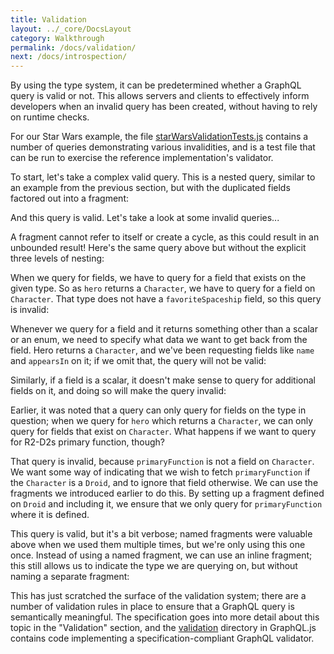 ```yaml
---
title: Validation
layout: ../_core/DocsLayout
category: Walkthrough
permalink: /docs/validation/
next: /docs/introspection/
---
```


By using the type system, it can be predetermined whether a GraphQL query
is valid or not. This allows servers and clients to effectively inform
developers when an invalid query has been created, without having to rely
on runtime checks.

For our Star Wars example, the file
[starWarsValidationTests.js](https://github.com/graphql/graphql-js/blob/master/src/__tests__/starWarsValidationTests.js)
contains a number of queries demonstrating various invalidities, and is a test
file that can be run to exercise the reference implementation's validator.

To start, let's take a complex valid query. This is a nested query, similar to
an example from the previous section, but with the duplicated fields factored
out into a fragment:

<script data-inline>
  import MiniGraphiQL from '../_core/MiniGraphiQL';
  import { StarWarsSchema } from './_swapiSchema';
  renderHere(<MiniGraphiQL schema={StarWarsSchema} query={ `
{
  hero {
    ...NameAndAppearances
    friends {
      ...NameAndAppearances
      friends {
        ...NameAndAppearances
      }
    }
  }
}

fragment NameAndAppearances on Character {
  name
  appearsIn
}
`} />);
</script>

And this query is valid. Let's take a look at some invalid queries...

A fragment cannot refer to itself or create a cycle, as this could result in
an unbounded result! Here's the same query above but without the explicit three
levels of nesting:

<script data-inline>
  import MiniGraphiQL from '../_core/MiniGraphiQL';
  import { StarWarsSchema } from './_swapiSchema';
  renderHere(<MiniGraphiQL schema={StarWarsSchema} query={ `
{
  hero {
    ...NameAndAppearancesAndFriends
  }
}

fragment NameAndAppearancesAndFriends on Character {
  name
  appearsIn
  friends {
    ...NameAndAppearancesAndFriends
  }
}
`} />);
</script>

When we query for fields, we have to query for a field that exists on the
given type. So as `hero` returns a `Character`, we have to query for a field
on `Character`. That type does not have a `favoriteSpaceship` field, so this
query is invalid:

<script data-inline>
  import MiniGraphiQL from '../_core/MiniGraphiQL';
  import { StarWarsSchema } from './_swapiSchema';
  renderHere(<MiniGraphiQL schema={StarWarsSchema} query={ `
# INVALID: favoriteSpaceship does not exist on Character
{
  hero {
    favoriteSpaceship
  }
}
`} />);
</script>

Whenever we query for a field and it returns something other than a scalar
or an enum, we need to specify what data we want to get back from the field.
Hero returns a `Character`, and we've been requesting fields like `name` and
`appearsIn` on it; if we omit that, the query will not be valid:

<script data-inline>
  import MiniGraphiQL from '../_core/MiniGraphiQL';
  import { StarWarsSchema } from './_swapiSchema';
  renderHere(<MiniGraphiQL schema={StarWarsSchema} query={ `
# INVALID: hero is not a scalar, so fields are needed
{
  hero
}
`} />);
</script>

Similarly, if a field is a scalar, it doesn't make sense to query for
additional fields on it, and doing so will make the query invalid:

<script data-inline>
  import MiniGraphiQL from '../_core/MiniGraphiQL';
  import { StarWarsSchema } from './_swapiSchema';
  renderHere(<MiniGraphiQL schema={StarWarsSchema} query={ `
# INVALID: name is a scalar, so fields are not permitted
{
  hero {
    name {
      firstCharacterOfName
    }
  }
}
`} />);
</script>

Earlier, it was noted that a query can only query for fields on the type
in question; when we query for `hero` which returns a `Character`, we
can only query for fields that exist on `Character`. What happens if we
want to query for R2-D2s primary function, though?

<script data-inline>
  import MiniGraphiQL from '../_core/MiniGraphiQL';
  import { StarWarsSchema } from './_swapiSchema';
  renderHere(<MiniGraphiQL schema={StarWarsSchema} query={ `
# INVALID: primaryFunction does not exist on Character
{
  hero {
    name
    primaryFunction
  }
}
`} />);
</script>

That query is invalid, because `primaryFunction` is not a field on `Character`.
We want some way of indicating that we wish to fetch `primaryFunction` if the
`Character` is a `Droid`, and to ignore that field otherwise. We can use
the fragments we introduced earlier to do this. By setting up a fragment defined
on `Droid` and including it, we ensure that we only query for `primaryFunction`
where it is defined.

<script data-inline>
  import MiniGraphiQL from '../_core/MiniGraphiQL';
  import { StarWarsSchema } from './_swapiSchema';
  renderHere(<MiniGraphiQL schema={StarWarsSchema} query={ `
{
  hero {
    name
    ...DroidFields
  }
}

fragment DroidFields on Droid {
  primaryFunction
}
`} />);
</script>

This query is valid, but it's a bit verbose; named fragments were valuable
above when we used them multiple times, but we're only using this one once.
Instead of using a named fragment, we can use an inline fragment; this
still allows us to indicate the type we are querying on, but without naming
a separate fragment:

<script data-inline>
  import MiniGraphiQL from '../_core/MiniGraphiQL';
  import { StarWarsSchema } from './_swapiSchema';
  renderHere(<MiniGraphiQL schema={StarWarsSchema} query={ `
{
  hero {
    name
    ... on Droid {
      primaryFunction
    }
  }
}
`} />);
</script>

This has just scratched the surface of the validation system; there
are a number of validation rules in place to ensure that a GraphQL query
is semantically meaningful. The specification goes into more detail about this
topic in the "Validation" section, and the
[validation](https://github.com/graphql/graphql-js/blob/master/src/validation)
directory in GraphQL.js contains code implementing a
specification-compliant GraphQL validator.
